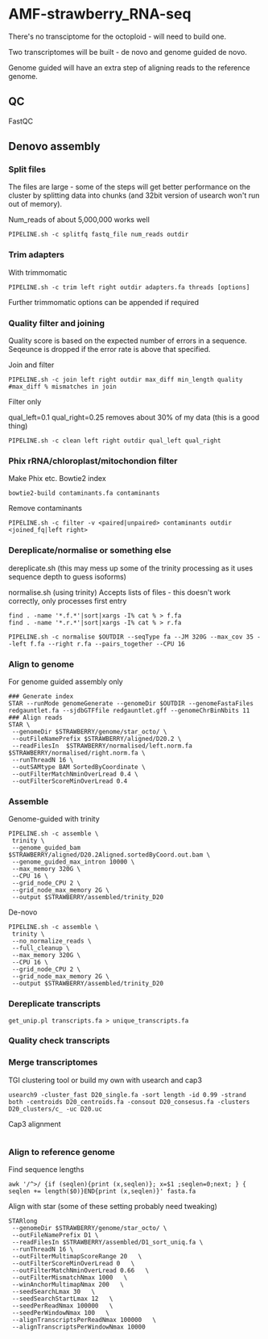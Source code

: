 # AMF-strawberry_RNA-seq

There's no transciptome for the octoploid - will need to build one.

Two transcriptomes will be built - de novo and genome guided de novo. 

Genome guided will have an extra step of aligning reads to the reference genome.

## QC
FastQC
## Denovo assembly

### Split files
The files are large - some of the steps will get better performance on the cluster by splitting data into chunks (and 32bit version of usearch won't run out of memory).

 Num_reads of about 5,000,000 works well
```shell
PIPELINE.sh -c splitfq fastq_file num_reads outdir 
```
### Trim adapters 
With trimmomatic
```shell
PIPELINE.sh -c trim left right outdir adapters.fa threads [options]
```
Further trimmomatic options can be appended if required

### Quality filter and joining
Quality score is based on the expected number of errors in a sequence. Seqeunce is dropped if the error rate is above that specified.

Join and filter
```shell
PIPELINE.sh -c join left right outdir max_diff min_length quality #max_diff % mismatches in join
```

Filter only

qual_left=0.1 qual_right=0.25 removes about 30% of my data (this is a good thing)
```shell
PIPELINE.sh -c clean left right outdir qual_left qual_right
```
### Phix rRNA/chloroplast/mitochondion filter
Make Phix etc. Bowtie2 index
```
bowtie2-build contaminants.fa contaminants
```
Remove contaminants
```
PIPELINE.sh -c filter -v <paired|unpaired> contaminants outdir <joined_fq|left right>
```

### Dereplicate/normalise or something else
dereplicate.sh (this may mess up some of the trinity processing as it uses sequence depth to guess isoforms)

normalise.sh (using trinity)
Accepts lists of files - this doesn't work correctly, only processes first entry

```
find . -name '*.f.*'|sort|xargs -I% cat % > f.fa
find . -name '*.r.*'|sort|xargs -I% cat % > r.fa

PIPELINE.sh -c normalise $OUTDIR --seqType fa --JM 320G --max_cov 35 --left f.fa --right r.fa --pairs_together --CPU 16 
```

### Align to genome
For genome guided assembly only 
```
### Generate index
STAR --runMode genomeGenerate --genomeDir $OUTDIR --genomeFastaFiles redgauntlet.fa --sjdbGTFfile redgauntlet.gff --genomeChrBinNbits 11
### Align reads
STAR \
 --genomeDir $STRAWBERRY/genome/star_octo/ \
 --outFileNamePrefix $STRAWBERRY/aligned/D20.2 \
 --readFilesIn  $STRAWBERRY/normalised/left.norm.fa $STRAWBERRY/normalised/right.norm.fa \
 --runThreadN 16 \
 --outSAMtype BAM SortedByCoordinate \
 --outFilterMatchNminOverLread 0.4 \
 --outFilterScoreMinOverLread 0.4
```

### Assemble
Genome-guided with trinity
```
PIPELINE.sh -c assemble \
 trinity \
 --genome_guided_bam $STRAWBERRY/aligned/D20.2Aligned.sortedByCoord.out.bam \
 --genome_guided_max_intron 10000 \
 --max_memory 320G \
 --CPU 16 \
 --grid_node_CPU 2 \
 --grid_node_max_memory 2G \
 --output $STRAWBERRY/assembled/trinity_D20
```

De-novo
```
PIPELINE.sh -c assemble \
 trinity \
 --no_normalize_reads \
 --full_cleanup \
 --max_memory 320G \
 --CPU 16 \
 --grid_node_CPU 2 \
 --grid_node_max_memory 2G \
 --output $STRAWBERRY/assembled/trinity_D20
```

### Dereplicate transcripts
```
get_unip.pl transcripts.fa > unique_transcripts.fa
```
### Quality check transcripts


### Merge transcriptomes 
TGI clustering tool or build my own with usearch and cap3

```
usearch9 -cluster_fast D20_single.fa -sort length -id 0.99 -strand both -centroids D20_centroids.fa -consout D20_consesus.fa -clusters D20_clusters/c_ -uc D20.uc
```
Cap3 alignment
```
```


### Align to reference genome

Find sequence lengths
```
awk '/^>/ {if (seqlen){print (x,seqlen)}; x=$1 ;seqlen=0;next; } { seqlen += length($0)}END{print (x,seqlen)}' fasta.fa
```

Align with star (some of these setting probably need tweaking)
```
STARlong 
 --genomeDir $STRAWBERRY/genome/star_octo/ \
 --outFileNamePrefix D1 \
 --readFilesIn $STRAWBERRY/assembled/D1_sort_uniq.fa \
 --runThreadN 16 \
 --outFilterMultimapScoreRange 20   \
 --outFilterScoreMinOverLread 0   \
 --outFilterMatchNminOverLread 0.66   \
 --outFilterMismatchNmax 1000   \
 --winAnchorMultimapNmax 200   \
 --seedSearchLmax 30   \
 --seedSearchStartLmax 12   \
 --seedPerReadNmax 100000   \
 --seedPerWindowNmax 100   \
 --alignTranscriptsPerReadNmax 100000   \
 --alignTranscriptsPerWindowNmax 10000
```
